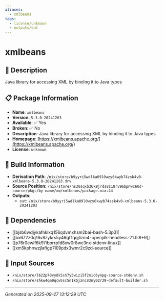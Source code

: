 ```yaml
---
aliases:
  - xmlbeans
tags:
  - license/unknown
  - outputs/out
---
```


# xmlbeans

## 📝 Description

Java library for accessing XML by binding it to Java types

## 📋 Package Information

- **Name**: `xmlbeans`
- **Version**: `5.3.0-20241203`
- **Available**: ✅ Yes
- **Broken**: ✅ No
- **Description**: Java library for accessing XML by binding it to Java types
- **Homepage**: [https://xmlbeans.apache.org/](https://xmlbeans.apache.org/)
- **License**: `unknown`

## 🔧 Build Information

- **Derivation Path**: `/nix/store/b9yyri5wdlka09l0wzy6kwyb74zsk4v0-xmlbeans-5.3.0-20241203.drv`
- **Source Position**: `/nix/store/ns30sqxb36k8jrds8z18rv96bpnwc60d-source/pkgs/by-name/xm/xmlbeans/package.nix:44`
- **Outputs**:
  - `out`:  `/nix/store/b9yyri5wdlka09l0wzy6kwyb74zsk4v0-xmlbeans-5.3.0-20241203`

## 🔗 Dependencies

- [[bjsb6wdjykafnkixq156qdvmxhsm2bai-bash-5.3p3]]
- [[bx672z0q16v8zykrs5y46gf1qqjlizm4-openjdk-headless-21.0.8+9]]
- [[p76r0cwlf6k97ibprrpfd8xw0r8wc3nx-stdenv-linux]]
- [[xm5kphnwzjlafigp7l09pdx3wmr2c9zd-source]]

## 📁 Input Sources

- `/nix/store/l622p70vy8k5sh7y5wizi5f2mic6ynpg-source-stdenv.sh`
- `/nix/store/shkw4qm9qcw5sc5n1k5jznc83ny02r39-default-builder.sh`

---
*Generated on 2025-09-27 13:12:29 UTC*
